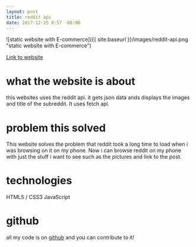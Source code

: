 ```yaml
---
layout: post
title: reddit api
date: 2017-12-25 8:57 -08:00
---
```


![static website with E-commerce]({{ site.baseurl }}/images/reddit-api.png "static website with E-commerce")

[Link to website](https://colorlessenergy.github.io/reddit-api/)

# what the website is about

this websites uses the reddit api. it gets json data ands displays the images and title of the subreddit. It uses fetch api.

# problem this solved

This website solves the problem that reddit took a long time to load when i was browsing on it on my phone. Now i can browse reddit on my phone with just the stuff i want to see such as the pictures and link to the post.

# technologies

HTML5 / CSS3
JavaScript

# github

all my code is on [github](https://github.com/colorlessenergy/reddit-api) and you can contribute to it!
